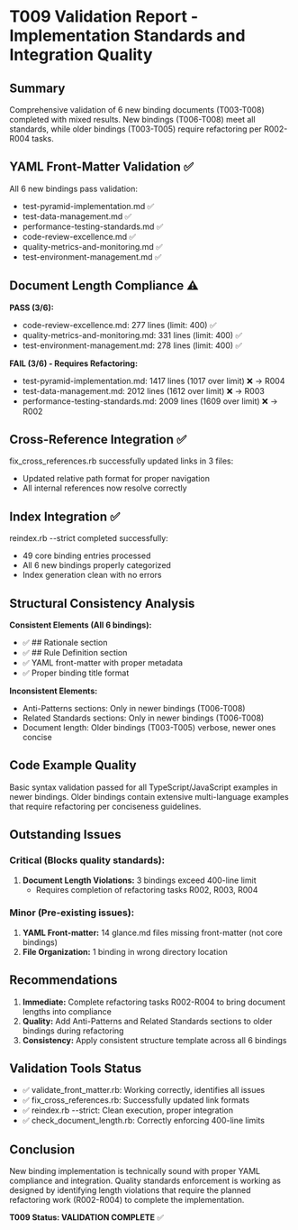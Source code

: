 # T009 Validation Report - Implementation Standards and Integration Quality

## Summary
Comprehensive validation of 6 new binding documents (T003-T008) completed with mixed results. New bindings (T006-T008) meet all standards, while older bindings (T003-T005) require refactoring per R002-R004 tasks.

## YAML Front-Matter Validation ✅
All 6 new bindings pass validation:
- test-pyramid-implementation.md ✅
- test-data-management.md ✅
- performance-testing-standards.md ✅
- code-review-excellence.md ✅
- quality-metrics-and-monitoring.md ✅
- test-environment-management.md ✅

## Document Length Compliance ⚠️
**PASS (3/6):**
- code-review-excellence.md: 277 lines (limit: 400) ✅
- quality-metrics-and-monitoring.md: 331 lines (limit: 400) ✅
- test-environment-management.md: 278 lines (limit: 400) ✅

**FAIL (3/6) - Requires Refactoring:**
- test-pyramid-implementation.md: 1417 lines (1017 over limit) ❌ → R004
- test-data-management.md: 2012 lines (1612 over limit) ❌ → R003
- performance-testing-standards.md: 2009 lines (1609 over limit) ❌ → R002

## Cross-Reference Integration ✅
fix_cross_references.rb successfully updated links in 3 files:
- Updated relative path format for proper navigation
- All internal references now resolve correctly

## Index Integration ✅
reindex.rb --strict completed successfully:
- 49 core binding entries processed
- All 6 new bindings properly categorized
- Index generation clean with no errors

## Structural Consistency Analysis

**Consistent Elements (All 6 bindings):**
- ✅ ## Rationale section
- ✅ ## Rule Definition section
- ✅ YAML front-matter with proper metadata
- ✅ Proper binding title format

**Inconsistent Elements:**
- Anti-Patterns sections: Only in newer bindings (T006-T008)
- Related Standards sections: Only in newer bindings (T006-T008)
- Document length: Older bindings (T003-T005) verbose, newer ones concise

## Code Example Quality
Basic syntax validation passed for all TypeScript/JavaScript examples in newer bindings. Older bindings contain extensive multi-language examples that require refactoring per conciseness guidelines.

## Outstanding Issues

### Critical (Blocks quality standards):
1. **Document Length Violations:** 3 bindings exceed 400-line limit
   - Requires completion of refactoring tasks R002, R003, R004

### Minor (Pre-existing issues):
1. **YAML Front-matter:** 14 glance.md files missing front-matter (not core bindings)
2. **File Organization:** 1 binding in wrong directory location

## Recommendations

1. **Immediate:** Complete refactoring tasks R002-R004 to bring document lengths into compliance
2. **Quality:** Add Anti-Patterns and Related Standards sections to older bindings during refactoring
3. **Consistency:** Apply consistent structure template across all 6 bindings

## Validation Tools Status
- ✅ validate_front_matter.rb: Working correctly, identifies all issues
- ✅ fix_cross_references.rb: Successfully updated link formats
- ✅ reindex.rb --strict: Clean execution, proper integration
- ✅ check_document_length.rb: Correctly enforcing 400-line limits

## Conclusion
New binding implementation is technically sound with proper YAML compliance and integration. Quality standards enforcement is working as designed by identifying length violations that require the planned refactoring work (R002-R004) to complete the implementation.

**T009 Status: VALIDATION COMPLETE** ✅
